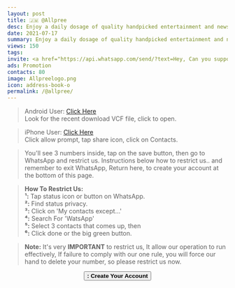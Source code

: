 ```yaml
---
layout: post
title: 🇯🇲 @Allpree 
desc: Enjoy a daily dosage of quality handpicked entertainment and news Via our WhatsApp Status updates
date: 2021-07-17
summary: Enjoy a daily dosage of quality handpicked entertainment and news Via your WhatsApp Status updates
views: 150
tags: 
invite: <a href="https://api.whatsapp.com/send/?text=Hey, Can you support this - WatsApp Tv - Use the link 🔗 below%0A%0A👉 https://www.watsapp.tv/@allpree%20" class="page-scroll">Invite Friends</a>
ads: Promotion
contacts: 80
image: Allpreelogo.png
icon: address-book-o
permalink: /@allpree/
---
```


><i class="fa fa-android"></i> Android User: <a href="/watsapp-allpree.vcf" target="_blank" class="page-scroll">Click Here</a><br>Look for the recent download VCF file, click to open.

><i class="fa fa-apple"></i> iPhone User: <a href="/watsapp-allpree.vcf" target="_blank" class="page-scroll">Click Here</a><br>Click allow prompt, tap share icon, click on Contacts.

>You'll see 3 numbers inside, tap on the save button, then go to WhatsApp and restrict us. Instructions below how to restrict us.. and remember to exit WhatsApp, Return here, to create your account at the bottom of this page.
   
><b>How To Restrict Us:</b><br>
><b>¹:</b> Tap status icon or button on WhatsApp.<br>
><b>²:</b> Find status privacy.<br>
><b>³:</b> Click on 'My contacts except...'<br>
><b>⁴:</b> Search For 'WatsApp'<br> 
><b>⁵:</b> Select 3 contacts that comes up, then <br>
><b>⁶:</b> Click done or the big green button.

><b>Note:</b> It's very <b>IMPORTANT</b> to restrict us, It allow our operation to run effectively, If failure to comply with our one rule, you will force our hand to delete your number, so please restrict us now.

<center><a href="/@allpree/signup" class="page-scroll"><button class="btn btn-outline btn-xl" id="#signup"><strong><i class="fa fa-address-book-o"></i> : Create Your Account</strong></button></a></center>
                             
